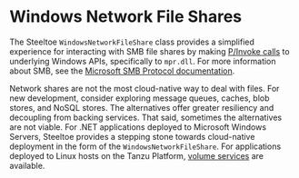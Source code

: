 # Windows Network File Shares

The Steeltoe `WindowsNetworkFileShare` class provides a simplified experience for interacting with SMB file shares by making [P/Invoke calls](https://learn.microsoft.com/cpp/dotnet/how-to-call-native-dlls-from-managed-code-using-pinvoke) to underlying Windows APIs, specifically to `mpr.dll`. For more information about SMB, see the [Microsoft SMB Protocol documentation](https://learn.microsoft.com/windows/win32/fileio/microsoft-smb-protocol-and-cifs-protocol-overview).

Network shares are not the most cloud-native way to deal with files. For new development, consider exploring message queues, caches, blob stores, and NoSQL stores. The alternatives offer greater resiliency and decoupling from backing services. That said, sometimes the alternatives are not viable. For .NET applications deployed to Microsoft Windows Servers, Steeltoe provides a stepping stone towards cloud-native deployment in the form of the `WindowsNetworkFileShare`. For applications deployed to Linux hosts on the Tanzu Platform, [volume services](https://techdocs.broadcom.com/us/en/vmware-tanzu/platform/tanzu-platform-for-cloud-foundry/10-0/tpcf/enable-vol-services.html) are available.
